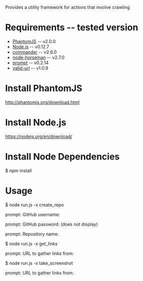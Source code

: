 
Provides a utility framework for actions that involve crawling

Requirements -- tested version
============
* [PhantomJS](http://phantomjs.org) -- v2.0.0
* [Node.js](http://nodejs.org/) -- v0.12.7
* [commander](https://www.npmjs.com/package/commander) -- v2.6.0
* [node-horseman](https://www.npmjs.com/package/node-horseman) -- v2.7.0
* [prompt](https://www.npmjs.com/package/prompt) -- v0.2.14
* [valid-url](https://www.npmjs.com/package/valid-url) -- v1.0.9

Install PhantomJS
============
http://phantomjs.org/download.html

Install Node.js
============
https://nodejs.org/en/download/

Install Node Dependencies
============
$ npm install

Usage
============

$ node run.js -x create_repo

prompt: GitHub username: <enter GitHub username>

prompt: GitHub password: <enter GitHub password> (does not display)

prompt: Repository name: <enter name of new repository>

$ node run.js -x get_links

prompt: URL to gather links from: <enter valid url>

$ node run.js -x take_screenshot

prompt: URL to gather links from: <enter valid url>
